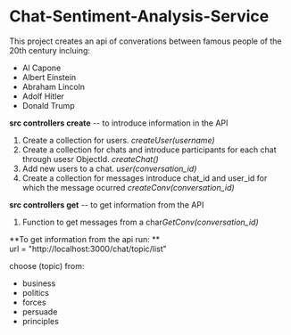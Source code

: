 # Chat-Sentiment-Analysis-Service
  
This project creates an api of converations between famous people of the 20th century incluing:   
 - Al Capone  
 - Albert Einstein  
 - Abraham Lincoln  
 - Adolf Hitler  
 - Donald Trump  

**src controllers create** -- to introduce information in the API  
1. Create a collection for users. *createUser(username)*   
2. Create a collection for chats and introduce participants for each chat through usesr ObjectId. *createChat()*  
3. Add new users to a chat. *user(conversation_id)*  
4. Create a collection for messages introduce chat_id and user_id for which the message ocurred *createConv(conversation_id)*  

**src controllers get** -- to get information from the API   
1. Function to get messages from a char*GetConv(conversation_id)*   

**To get information from the api run: **    
url = "http://localhost:3000/chat/topic/list"     

choose (topic) from:      
 - business   
 - politics   
 - forces   
 - persuade   
 - principles    
 